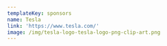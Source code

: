 ```yaml
---
templateKey: sponsors
name: Tesla
link: 'https://www.tesla.com/'
image: /img/tesla-logo-tesla-logo-png-clip-art.png
---
```

